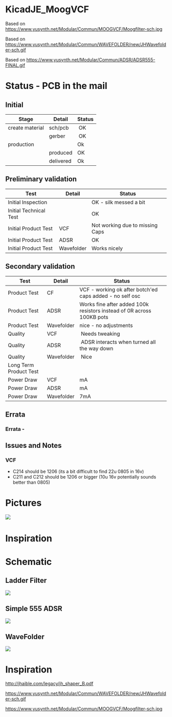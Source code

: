 # KicadJE_MoogVCF
Based on https://www.yusynth.net/Modular/Commun/MOOGVCF/Moogfilter-sch.jpg

Based on https://www.yusynth.net/Modular/Commun/WAVEFOLDER/new/JHWavefolder-sch.gif

Based on https://www.yusynth.net/Modular/Commun/ADSR/ADSR555-FINAL.gif


# Status - PCB  in the mail
## Initial 
| Stage  | Detail | Status |
| ------------- | ------------- | ------------- |
| create material  | sch/pcb | OK  |
| | gerber | OK |
| production  |   | Ok |
|  | produced | OK |
|  | delivered | Ok |
## Preliminary validation
| Test  | Detail | Status |
| ------------- | ------------- | ------------- |
| Initial Inspection | | OK - silk messed a bit |
| Initial Technical Test |  | OK |
| Initial Product Test | VCF | Not working due to missing Caps |
| Initial Product Test | ADSR | OK |
| Initial Product Test | Wavefolder | Works nicely |

## Secondary validation
| Test  | Detail | Status |
| ------------- | ------------- |------------- |
| Product Test | CF | VCF - working ok after botch'ed caps added - no self osc|
| Product Test | ADSR | Works fine after added 100k resistors instead of 0R across 100KB pots |
| Product Test | Wavefolder | nice - no adjustments |
| Quality | VCF | Needs tweaking |
| Quality | ADSR | ADSR interacts when turned all the way down|
| Quality | Wavefolder| Nice |
| Long Term Product Test |  |  |
| Power Draw | VCF | mA |
| Power Draw | ADSR | mA |
| Power Draw | Wavefolder | 7mA |

## Errata
### Errata - 

## Issues and Notes
### VCF
* C214 should be 1206 (its a bit difficult to find 22u 0805 in 16v)
* C211 and C212 should be 1206 or bigger (10u 16v potentially sounds better than 0805)

# Pictures
![](MoogLP.jpg)
![]()

# Inspiration

# Schematic
## Ladder Filter
![](KicadJE_MoogVCF_1/KicadJE_MoogVCF_1_sch.png)
## Simple 555 ADSR
![](KicadJE_MoogVCF_1/KicadJE_ADSR_1_sch.png)
## WaveFolder
![](KicadJE_MoogVCF_1/KicadJE_WaveFolder_1_sch.png)
# Inspiration
 http://jhaible.com/legacy/jh_shaper_B.pdf
 
 https://www.yusynth.net/Modular/Commun/WAVEFOLDER/new/JHWavefolder-sch.gif

 https://www.yusynth.net/Modular/Commun/MOOGVCF/Moogfilter-sch.jpg 
